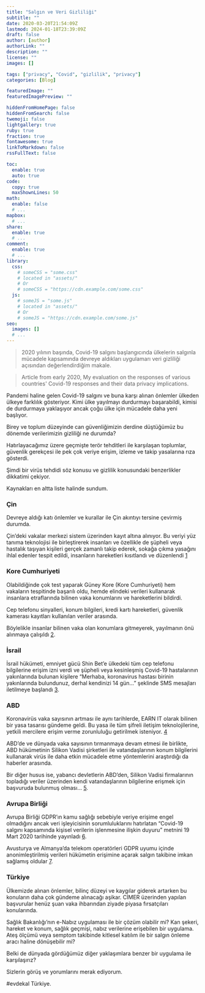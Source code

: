 ```yaml
---
title: "Salgın ve Veri Gizliliği"
subtitle: ""
date: 2020-03-20T21:54:09Z
lastmod: 2024-01-18T23:39:09Z
draft: false
author: [author]
authorLink: ""
description: ""
license: ""
images: []

tags: ["privacy", "Covid", "gizlilik", "privacy"]
categories: [Blog]

featuredImage: ""
featuredImagePreview: ""

hiddenFromHomePage: false
hiddenFromSearch: false
twemoji: false
lightgallery: true
ruby: true
fraction: true
fontawesome: true
linkToMarkdown: false
rssFullText: false

toc:
  enable: true
  auto: true
code:
  copy: true
  maxShownLines: 50
math:
  enable: false
  # ...
mapbox:
  # ...
share:
  enable: true
  # ...
comment:
  enable: true
  # ...
library:
  css:
    # someCSS = "some.css"
    # located in "assets/"
    # Or
    # someCSS = "https://cdn.example.com/some.css"
  js:
    # someJS = "some.js"
    # located in "assets/"
    # Or
    # someJS = "https://cdn.example.com/some.js"
seo:
  images: []
  # ...
---
```


<!--more-->
> 2020 yılının başında, Covid-19 salgını başlangıcında ülkelerin salgınla mücadele kapsamında devreye aldıkları uygulamarı veri gizliliği açısından değerlendirdiğim makale.

> Article from early 2020, My evaluation on the responses of various countries' Covid-19 responses and their data privacy implications.

Pandemi haline gelen Covid-19 salgını ve buna karşı alınan önlemler ülkeden ülkeye farklılık gösteriyor. Kimi ülke yayılmayı durdurmayı başarabildi, kimisi de durdurmaya yaklaşıyor ancak çoğu ülke için mücadele daha yeni başlıyor.

Birey ve toplum düzeyinde can güvenliğimizin derdine düştüğümüz bu dönemde verilerimizin gizliliği ne durumda?

Hatırlayacağımız üzere geçmişte terör tehditleri ile karşılaşan toplumlar, güvenlik gerekçesi ile pek çok veriye erişim, izleme ve takip yasalarına rıza gösterdi.

Şimdi bir virüs tehdidi söz konusu ve gizlilik konusundaki benzerlikler dikkatimi çekiyor.

Kaynakları en altta liste halinde sundum.

### Çin

Devreye aldığı katı önlemler ve kurallar ile Çin akıntıyı tersine çevirmiş durumda.

Çin’deki vakalar merkezi sistem üzerinden kayıt altına alınıyor. Bu veriyi yüz tanıma teknolojisi ile birleştirerek insanları ve özellikle de şüpheli veya hastalık taşıyan kişileri gerçek zamanlı takip ederek, sokağa çıkma yasağını ihlal edenler tespit edildi, insanların hareketleri kısıtlandı ve düzenlendi [1](https://www.geospatialworld.net/blogs/how-china-is-using-technology-to-fight-coronavirus/)

### Kore Cumhuriyeti

Olabildiğinde çok test yaparak Güney Kore (Kore Cumhuriyeti) hem vakaların tespitinde başarılı oldu, hemde elindeki verileri kullanarak insanlara etraflarında bilinen vaka konumlarını ve hareketlerini bildirdi.

Cep telefonu sinyalleri, konum bilgileri, kredi kartı hareketleri, güvenlik kamerası kayıtları kullanılan veriler arasında.

Böylelikle insanlar bilinen vaka olan konumlara gitmeyerek, yayılmanın önü alınmaya çalışıldı [2](https://www.washingtonpost.com/world/asia_pacific/coronavirus-south-korea-tracking-apps/2020/03/13/2bed568e-5fac-11ea-ac50-18701e14e06d_story.html).

### İsrail

İsrail hükümeti, emniyet gücü Shin Bet’e ülkedeki tüm cep telefonu bilgilerine erişim izni verdi ve şüpheli veya kesinleşmiş Covid-19 hastalarının yakınlarında bulunan kişilere “Merhaba, koronavirus hastası birinin yakınlarında bulundunuz, derhal kendinizi 14 gün…” şeklinde SMS mesajları iletilmeye başlandı [3](https://www.npr.org/2020/03/19/818327945/israel-begins-tracking-and-texting-those-possibly-exposed-to-the-coronavirus).

### ABD

Koronavirüs vaka sayısının artması ile aynı tarihlerde, EARN IT olarak bilinen bir yasa tasarısı gündeme geldi. Bu yasa ile tüm şifreli iletişim teknolojilerine, yetkili mercilere erişim verme zorunluluğu getirilmek isteniyor. [4](https://cyberlaw.stanford.edu/blog/2020/01/earn-it-act-how-ban-end-end-encryption-without-actually-banning-it)

ABD’de ve dünyada vaka sayısının tırmanmaya devam etmesi ile birlikte, ABD hükümetinin Silikon Vadisi şirketleri ile vatandaşlarının konum bilgilerini kullanarak virüs ile daha etkin mücadele etme yöntemlerini araştırdığı da haberler arasında.

Bir diğer husus ise, yabancı devletlerin ABD’den, Silikon Vadisi firmalarının topladığı veriler üzerinden kendi vatandaşlarının bilgilerine erişmek için başvuruda bulunmuş olması… [5](https://edition.cnn.com/2020/03/18/tech/us-government-location-data-coronavirus/index.html).

### Avrupa Birliği

Avrupa Birliği GDPR’ın kamu sağlığı sebebiyle veriye erişime engel olmadığını ancak veri işleyicisinin sorumluluklarını hatırlatan “Covid-19 salgını kapsamında kişisel verilerin işlenmesine ilişkin duyuru” metnini 19 Mart 2020 tarihinde yayınladı [6](https://edpb.europa.eu/news/news/2020/statement-edpb-chair-processing-personal-data-context-covid-19-outbreak_en).

Avusturya ve Almanya’da telekom operatörleri GDPR uyumu içinde anonimleştirilmiş verileri hükümetin erişimine açarak salgın takibine imkan sağlamış oldular [7](https://www.tagesspiegel.de/wissen/wie-breitet-sich-das-coronavirus-aus-rki-bekommt-handydaten-von-deutscher-telekom/25655144.html).

### Türkiye

Ülkemizde alınan önlemler, bilinç düzeyi ve kaygılar giderek artarken bu konuların daha çok gündeme alınacağı aşikar. CİMER üzerinden yapılan başvurular henüz şuan vaka ihbarından ziyade piyasa fırsatçıları konularında.

Sağlık Bakanlığı’nın e-Nabız uygulaması ile bir çözüm olabilir mi? Kan şekeri, hareket ve konum, sağlık geçmişi, nabız verilerine erişebilen bir uygulama. Ateş ölçümü veya semptom takibinde kitlesel katılım ile bir salgın önleme aracı haline dönüşebilir mi?

Belki de dünyada gördüğümüz diğer yaklaşımlara benzer bir uygulama ile karşılaşırız?

Sizlerin görüş ve yorumlarını merak ediyorum.

\#evdekal Türkiye.